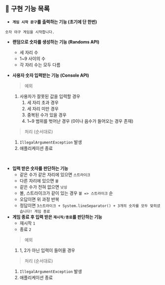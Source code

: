 ## 📝 구현 기능 목록

- **`게임 시작 문구`를 출력하는 기능 (초기에 단 한번)**

```
숫자 야구 게임을 시작합니다.
```

- **랜덤으로 숫자를 생성하는 기능 (Randoms API)**
    - 세 자리 수
    - 1~9 사이의 수
    - 각 자리 수는 모두 다름
- **사용자 숫자 입력받는 기능 (Console API)**
  > 예외
    1. 사용자가 잘못된 값을 입력할 경우
        1. 세 자리 초과 경우
        2. 세 자리 미만 경우
        3. 중복된 수가 있을 경우
        4. 1~9 범위를 벗어난 경우 (0이나 음수가 들어오는 경우 존재)

  > 처리 (순서대로)
    1. `IllegalArgumentException` 발생
    2. 애플리케이션 종료

<br>

- **입력 받은 숫자를 판단하는 기능**
    - 같은 수가 같은 자리에 있으면 `스트라이크`
    - 다른 자리에 있으면 `볼`
    - 같은 수가 전혀 없으면 `낫싱`
    - 볼, 스트라이크가 같이 있는 경우 `볼 => 스트라이크` 순
    - 오답이면 위 과정 반복
    - 정답이면 `3스트라이크 + System.lineSeparator() + 3개의 숫자를 모두 맞히셨습니다! 게임 종료`
- **게임 종료 후 입력 받은 `재시작/종료`를 판단하는 기능**
    - 재시작 `1`
    - 종료 `2`
  > 예외
    1. 1, 2가 아닌 입력이 들어올 경우
  > 처리 (순서대로)
    1. `IllegalArgumentException` 발생
    2. 애플리케이션 종료